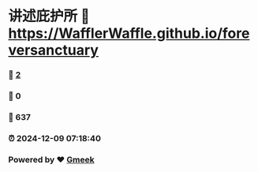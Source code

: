 # 讲述庇护所 :link: https://WafflerWaffle.github.io/foreversanctuary 
### :page_facing_up: [2](https://WafflerWaffle.github.io/foreversanctuary/tag.html) 
### :speech_balloon: 0 
### :hibiscus: 637 
### :alarm_clock: 2024-12-09 07:18:40 
### Powered by :heart: [Gmeek](https://github.com/Meekdai/Gmeek)
